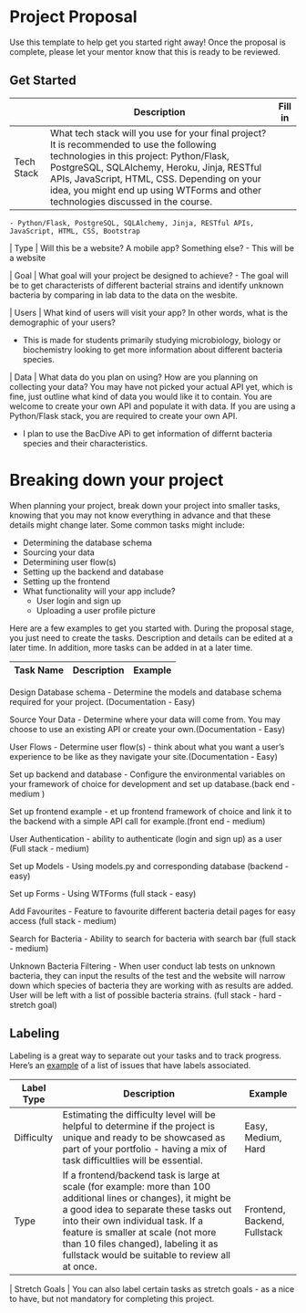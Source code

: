 # Project Proposal

Use this template to help get you started right away! Once the proposal is complete, please let your mentor know that this is ready to be reviewed.

## Get Started

|            | Description                                                                                                                                                                                                                                                                                                                | Fill in |
| ---------- | -------------------------------------------------------------------------------------------------------------------------------------------------------------------------------------------------------------------------------------------------------------------------------------------------------------------------- | ------- |
| Tech Stack | What tech stack will you use for your final project? It is recommended to use the following technologies in this project: Python/Flask, PostgreSQL, SQLAlchemy, Heroku, Jinja, RESTful APIs, JavaScript, HTML, CSS. Depending on your idea, you might end up using WTForms and other technologies discussed in the course. |

    - Python/Flask, PostgreSQL, SQLAlchemy, Jinja, RESTful APIs, JavaScript, HTML, CSS, Bootstrap

| Type | Will this be a website? A mobile app? Something else? - This will be a website

| Goal | What goal will your project be designed to achieve? - The goal will be to get characterists of different bacterial strains and identify unknown bacteria by comparing in lab data to the data on the wesbite.

| Users | What kind of users will visit your app? In other words, what is the demographic of your users?

- This is made for students primarily studying microbiology, biology or biochemistry looking to get more information about different bacteria species.

| Data | What data do you plan on using? How are you planning on collecting your data? You may have not picked your actual API yet, which is fine, just outline what kind of data you would like it to contain. You are welcome to create your own API and populate it with data. If you are using a Python/Flask stack, you are required to create your own API. 

- I plan to use the BacDive APi to get information of differnt bacteria species and their characteristics.

# Breaking down your project

When planning your project, break down your project into smaller tasks, knowing that you may not know everything in advance and that these details might change later. Some common tasks might include:

- Determining the database schema
- Sourcing your data
- Determining user flow(s)
- Setting up the backend and database
- Setting up the frontend
- What functionality will your app include?
  - User login and sign up
  - Uploading a user profile picture

Here are a few examples to get you started with. During the proposal stage, you just need to create the tasks. Description and details can be edited at a later time. In addition, more tasks can be added in at a later time.

| Task Name | Description | Example |
| --------- | ----------- | ------- |

Design Database schema - Determine the models and database schema required for your project. (Documentation - Easy)

Source Your Data - Determine where your data will come from. You may choose to use an existing API or create your own.(Documentation - Easy)

User Flows - Determine user flow(s) - think about what you want a user’s experience to be like as they navigate your site.(Documentation - Easy)

Set up backend and database - Configure the environmental variables on your framework of choice for development and set up database.(back end - medium )

Set up frontend example - et up frontend framework of choice and link it to the backend with a simple API call for example.(front end - medium)

User Authentication - ability to authenticate (login and sign up) as a user (Full stack - medium)

Set up Models - Using models.py and corresponding database (backend - easy)

Set up Forms - Using WTForms (full stack - easy)

Add Favourites - Feature to favourite different bacteria detail pages for easy access (full stack - medium)

Search for Bacteria - Ability to search for bacteria with search bar (full stack - medium)

Unknown Bacteria Filtering - When user conduct lab tests on unknown bacteria, they can input the results of the test and the website will narrow down which species of bacteria they are working with as results are added. User will be left with a list of possible bacteria strains. (full stack - hard - stretch goal)

<!-- | Design Database schema      | Determine the models and database schema required for your project.                                           | [Link](https://github.com/hatchways/sb-capstone-example/issues/1) |
| Source Your Data            | Determine where your data will come from. You may choose to use an existing API or create your own.           | [Link](https://github.com/hatchways/sb-capstone-example/issues/2) |
| User Flows                  | Determine user flow(s) - think about what you want a user’s experience to be like as they navigate your site. | [Link](https://github.com/hatchways/sb-capstone-example/issues/3) |
| Set up backend and database | Configure the environmental variables on your framework of choice for development and set up database.        | [Link](https://github.com/hatchways/sb-capstone-example/issues/4) |
| Set up frontend             | Set up frontend framework of choice and link it to the backend with a simple API call for example.            | [Link](https://github.com/hatchways/sb-capstone-example/issues/5) |
| User Authentication         | Fullstack feature - ability to authenticate (login and sign up) as a user                                     | [Link](https://github.com/hatchways/sb-capstone-example/issues/6) | -->

## Labeling

Labeling is a great way to separate out your tasks and to track progress. Here’s an [example](https://github.com/hatchways/sb-capstone-example/issues) of a list of issues that have labels associated.

| Label Type | Description                                                                                                                                                                                                                                                                                                                     | Example                      |
| ---------- | ------------------------------------------------------------------------------------------------------------------------------------------------------------------------------------------------------------------------------------------------------------------------------------------------------------------------------- | ---------------------------- |
| Difficulty | Estimating the difficulty level will be helpful to determine if the project is unique and ready to be showcased as part of your portfolio - having a mix of task difficultlies will be essential.                                                                                                                               | Easy, Medium, Hard           |
| Type       | If a frontend/backend task is large at scale (for example: more than 100 additional lines or changes), it might be a good idea to separate these tasks out into their own individual task. If a feature is smaller at scale (not more than 10 files changed), labeling it as fullstack would be suitable to review all at once. | Frontend, Backend, Fullstack |

| Stretch Goals | You can also label certain tasks as stretch goals - as a nice to have, but not mandatory for completing this project.
